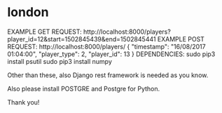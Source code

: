 # london


EXAMPLE GET REQUEST:
	http://localhost:8000/players?player_id=12&start=1502845439&end=1502845441
EXAMPLE POST REQUEST:
http://localhost:8000/players/
{
        "timestamp": "16/08/2017 01:04:00",
        "player_type": 2,
        "player_id": 13
}
DEPENDENCIES:
sudo pip3 install psutil
sudo pip3 install numpy

Other than these, also Django rest framework is needed as you know.

Also please install POSTGRE and Postgre for Python.

Thank you!
